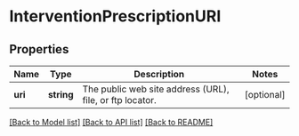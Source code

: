 # InterventionPrescriptionURI

## Properties
Name | Type | Description | Notes
------------ | ------------- | ------------- | -------------
**uri** | **string** | The public web site address (URL), file, or ftp locator. | [optional] 

[[Back to Model list]](../README.md#documentation-for-models) [[Back to API list]](../README.md#documentation-for-api-endpoints) [[Back to README]](../README.md)


